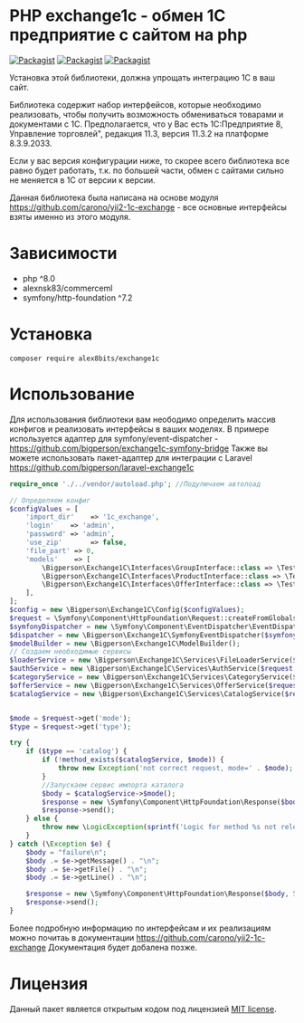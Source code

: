 # PHP exchange1c - обмен 1С предприятие с сайтом на php
[![Packagist](https://img.shields.io/packagist/l/alexnsk83/exchange1c.svg?style=flat-square)](LICENSE)
[![Packagist](https://img.shields.io/packagist/dt/alexnsk83/exchange1c.svg?style=flat-square)](https://packagist.org/packages/bigperson/exchange1c)
[![Packagist](https://img.shields.io/packagist/v/alexnsk83/exchange1c.svg?style=flat-square)](https://packagist.org/packages/bigperson/exchange1c)



Установка этой библиотеки, должна упрощать интеграцию 1С в ваш сайт.

Библиотека содержит набор интерфейсов, которые необходимо реализовать, чтобы получить возможность обмениваться товарами и документами с 1С. Предполагается, что у Вас есть 1С:Предприятие 8, Управление торговлей", редакция 11.3, версия 11.3.2 на платформе 8.3.9.2033. 

Если у вас версия конфигурации ниже, то скорее всего библиотека все равно будет работать, т.к. по большей части, обмен с сайтами сильно не меняется в 1С от версии к версии.

Данная библиотека была написана на основе модуля https://github.com/carono/yii2-1c-exchange - все основные интерфейсы взяты именно из этого модуля.

# Зависимости
* php ^8.0
* alexnsk83/commerceml
* symfony/http-foundation ^7.2

# Установка
`composer require alex8bits/exchange1c`

# Использование
Для использования библиотеки вам неободимо определить массив конфигов и реализовать интерфейсы в ваших моделях.
В примере используется адаптер для symfony/event-dispatcher - https://github.com/bigperson/exchange1c-symfony-bridge
Также вы можете использовать пакет-адаптер для интеграции с Laravel https://github.com/bigperson/laravel-exchange1c

```php
require_once './../vendor/autoload.php'; //Подулючаем автолоад

// Определяем конфиг
$configValues = [
    'import_dir'    => '1c_exchange',
    'login'    => 'admin',
    'password' => 'admin',
    'use_zip'       => false,
    'file_part' => 0,
    'models'    => [
        \Bigperson\Exchange1C\Interfaces\GroupInterface::class => \Tests\Models\GroupTestModel::class,
        \Bigperson\Exchange1C\Interfaces\ProductInterface::class => \Tests\Models\ProductTestModel::class,
        \Bigperson\Exchange1C\Interfaces\OfferInterface::class => \Tests\Models\OfferTestModel::class,
    ],
];
$config = new \Bigperson\Exchange1C\Config($configValues);
$request = \Symfony\Component\HttpFoundation\Request::createFromGlobals();
$symfonyDispatcher = new \Symfony\Component\EventDispatcher\EventDispatcher();
$dispatcher = new \Bigperson\Exchange1C\SymfonyEventDispatcher($symfonyDispatcher);
$modelBuilder = new \Bigperson\Exchange1C\ModelBuilder();
// Создаем необходимые сервисы
$loaderService = new \Bigperson\Exchange1C\Services\FileLoaderService($request, $config);
$authService = new \Bigperson\Exchange1C\Services\AuthService($request, $config);
$categoryService = new \Bigperson\Exchange1C\Services\CategoryService($request, $config, $dispatcher, $modelBuilder);
$offerService = new \Bigperson\Exchange1C\Services\OfferService($request, $config, $dispatcher, $modelBuilder);
$catalogService = new \Bigperson\Exchange1C\Services\CatalogService($request, $config, $authService, $loaderService, $categoryService, $offerService);


$mode = $request->get('mode');
$type = $request->get('type');

try {
    if ($type == 'catalog') {
        if (!method_exists($catalogService, $mode)) {
            throw new Exception('not correct request, mode=' . $mode);
        }
        //Запускаем сервис импорта каталога
        $body = $catalogService->$mode();
        $response = new \Symfony\Component\HttpFoundation\Response($body, 200, ['Content-Type', 'text/plain']);
        $response->send();
    } else {
        throw new \LogicException(sprintf('Logic for method %s not released', $type));
    }
} catch (\Exception $e) {
    $body = "failure\n";
    $body .= $e->getMessage() . "\n";
    $body .= $e->getFile() . "\n";
    $body .= $e->getLine() . "\n";

    $response = new \Symfony\Component\HttpFoundation\Response($body, 500, ['Content-Type', 'text/plain']);
    $response->send();
}
```

Более подробную информацию по интерфейсам и их реализациям можно почитаь в документации https://github.com/carono/yii2-1c-exchange
Документация будет добалена позже.

# Лицензия
Данный пакет является открытым кодом под лицензией [MIT license](LICENSE).




